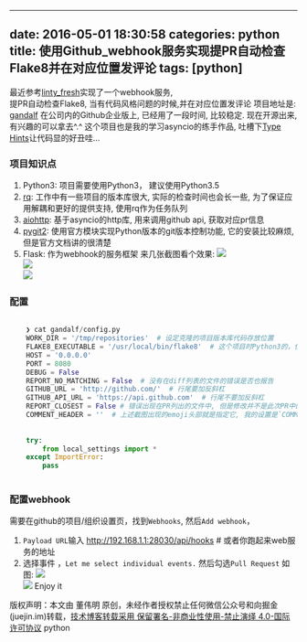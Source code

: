 
---
date: 2016-05-01 18:30:58
categories: python
title: 使用Github_webhook服务实现提PR自动检查Flake8并在对应位置发评论
tags: [python]
---
最近参考[linty_fresh](https://github.com/lyft/linty_fresh)实现了一个webhook服务,  
提PR自动检查Flake8, 当有代码风格问题的时候,并在对应位置发评论
项目地址是: [gandalf](https://github.com/dongweiming/gandalf)
在公司内的Github企业版上, 已经用了一段时间, 比较稳定. 现在开源出来, 有兴趣的可以拿去^.^
这个项目也是我的学习asyncio的练手作品, 吐槽下[Type
Hints](https://www.python.org/dev/peps/pep-0484/)让代码显的好丑哇…
### 项目知识点
  1. Python3: 项目需要使用Python3， 建议使用Python3.5
  2. [rq](https://github.com/nvie/rq): 工作中有一些项目的版本库很大, 实际的检查时间也会长一些, 为了保证应用解耦和更好的提供支持, 使用rq作为任务队列
  3. [aiohttp](https://github.com/KeepSafe/aiohttp): 基于asyncio的http库, 用来调用github api, 获取对应pr信息
  4. [pygit2](https://github.com/libgit2/pygit2): 使用官方模块实现Python版本的git版本控制功能, 它的安装比较麻烦, 但是官方文档讲的很清楚
  5. Flask: 作为webhook的服务框架
来几张截图看个效果:
![](https://cloud.githubusercontent.com/assets/841395/12537409/649e9e24-c2f9-11e5-852c-60c189cd3140.png)  
![](https://cloud.githubusercontent.com/assets/841395/12537410/64e16150-c2f9-11e5-95f5-5711ddf82878.png)  
![](https://cloud.githubusercontent.com/assets/841395/12537411/64fff62e-c2f9-11e5-84cc-c5c2f44482aa.png)
### 配置

``` python    
    
    ❯ cat gandalf/config.py  
    WORK_DIR = '/tmp/repositories'  # 设定克隆的项目版本库代码存放位置  
    FLAKE8_EXECUTABLE = '/usr/local/bin/flake8'  # 这个项目时Python3的，但是目前大部分应用还是Python2的, 所以需要Python2版本的flake8  
    HOST = '0.0.0.0'  
    PORT = 8080  
    DEBUG = False  
    REPORT_NO_MATCHING = False  # 没有在diff列表的文件的错误是否也报告  
    GITHUB_URL = 'http://github.com/'  # 行尾要加反斜杠  
    GITHUB_API_URL = 'https://api.github.com'  # 行尾不要加反斜杠  
    REPORT_CLOSEST = False # 错误出现在PR列出的文件中, 但是修改并不是此次PR中的diff里面是否报告  
    COMMENT_HEADER = ''  # 上述截图出现的emoji头部就是指定它, 我的设置是`COMMENT_HEADER = ':sparkles:Subject Bot:sparkles:'`  
      
      
    try:  
        from local_settings import *  
    except ImportError:  
        pass  
      
```
  
### 配置webhook
需要在github的项目/组织设置页，找到`Webhooks`, 然后`Add webhook`，
  1. `Payload URL`输入 <http://192.168.1.1:28030/api/hooks> # 或者你跑起来web服务的地址
  2. 选择事件 ，`Let me select individual events.` 然后勾选`Pull Request`
如图:
![](https://cloud.githubusercontent.com/assets/841395/12540180/6d6fca82-c33f-11e5-9414-19121d5469db.png)  
![](https://cloud.githubusercontent.com/assets/841395/12540179/6d6ef15c-c33f-11e5-9e90-e93c810d69b9.png)
Enjoy it

版权声明：本文由 董伟明 原创，未经作者授权禁止任何微信公众号和向掘金(juejin.im)转载，[技术博客转载采用 保留署名-非商业性使用-禁止演绎 4.0-国际许可协议](https://creativecommons.org/licenses/by-nc-nd/4.0/deed.zh)
python
